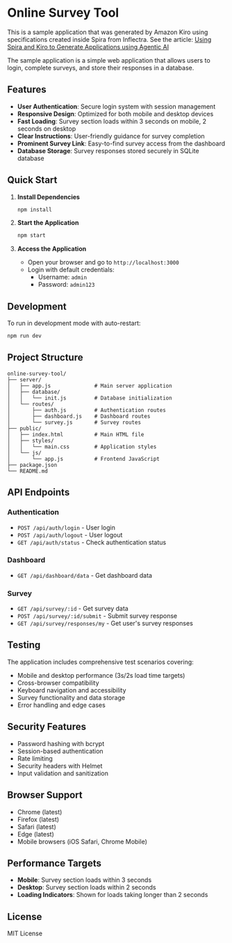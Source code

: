 # Online Survey Tool

This is a sample application that was generated by Amazon Kiro using specifications
created inside Spira from Inflectra. See the article: [Using Spira and Kiro to Generate Applications using Agentic AI](https://www.inflectra.com/Ideas/Whitepaper/Using-Spira-and-Kiro-to-Generate-Application-using-Agentic-AI.aspx)

The sample application is a simple web application that allows users to login, complete surveys, and store their responses in a database.

## Features

- **User Authentication**: Secure login system with session management
- **Responsive Design**: Optimized for both mobile and desktop devices
- **Fast Loading**: Survey section loads within 3 seconds on mobile, 2 seconds on desktop
- **Clear Instructions**: User-friendly guidance for survey completion
- **Prominent Survey Link**: Easy-to-find survey access from the dashboard
- **Database Storage**: Survey responses stored securely in SQLite database

## Quick Start

1. **Install Dependencies**
   ```bash
   npm install
   ```

2. **Start the Application**
   ```bash
   npm start
   ```

3. **Access the Application**
   - Open your browser and go to `http://localhost:3000`
   - Login with default credentials:
     - Username: `admin`
     - Password: `admin123`

## Development

To run in development mode with auto-restart:
```bash
npm run dev
```

## Project Structure

```
online-survey-tool/
├── server/
│   ├── app.js              # Main server application
│   ├── database/
│   │   └── init.js         # Database initialization
│   └── routes/
│       ├── auth.js         # Authentication routes
│       ├── dashboard.js    # Dashboard routes
│       └── survey.js       # Survey routes
├── public/
│   ├── index.html          # Main HTML file
│   ├── styles/
│   │   └── main.css        # Application styles
│   └── js/
│       └── app.js          # Frontend JavaScript
├── package.json
└── README.md
```

## API Endpoints

### Authentication
- `POST /api/auth/login` - User login
- `POST /api/auth/logout` - User logout
- `GET /api/auth/status` - Check authentication status

### Dashboard
- `GET /api/dashboard/data` - Get dashboard data

### Survey
- `GET /api/survey/:id` - Get survey data
- `POST /api/survey/:id/submit` - Submit survey response
- `GET /api/survey/responses/my` - Get user's survey responses

## Testing

The application includes comprehensive test scenarios covering:
- Mobile and desktop performance (3s/2s load time targets)
- Cross-browser compatibility
- Keyboard navigation and accessibility
- Survey functionality and data storage
- Error handling and edge cases

## Security Features

- Password hashing with bcrypt
- Session-based authentication
- Rate limiting
- Security headers with Helmet
- Input validation and sanitization

## Browser Support

- Chrome (latest)
- Firefox (latest)
- Safari (latest)
- Edge (latest)
- Mobile browsers (iOS Safari, Chrome Mobile)

## Performance Targets

- **Mobile**: Survey section loads within 3 seconds
- **Desktop**: Survey section loads within 2 seconds
- **Loading Indicators**: Shown for loads taking longer than 2 seconds

## License

MIT License